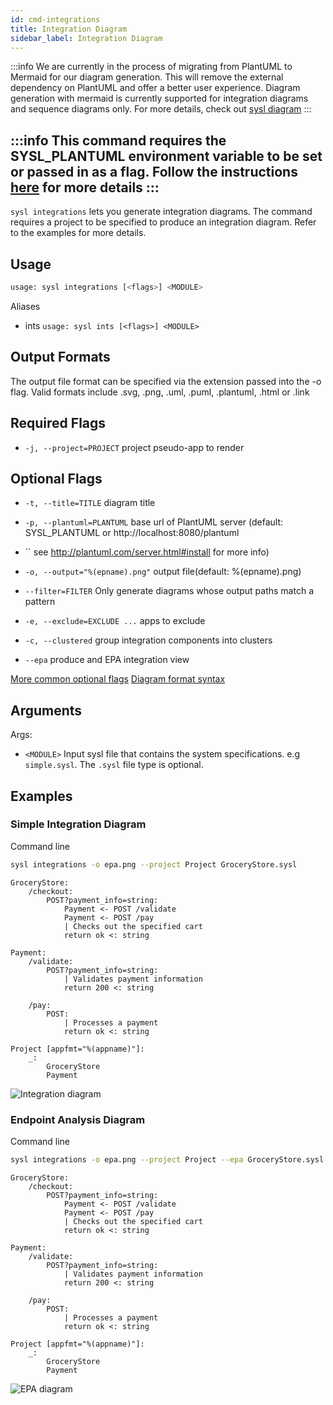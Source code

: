 ```yaml
---
id: cmd-integrations
title: Integration Diagram
sidebar_label: Integration Diagram
---
```


:::info
We are currently in the process of migrating from PlantUML to Mermaid for our diagram generation. This will remove the external dependency on PlantUML and offer a better user experience. Diagram generation with mermaid is currently supported for integration diagrams and sequence diagrams only. For more details, check out [sysl diagram](cmd-diagram)
:::

:::info
This command requires the SYSL_PLANTUML environment variable to be set or passed in as a flag. Follow the instructions [here](plantuml.md) for more details
:::
---


`sysl integrations` lets you generate integration diagrams. The command requires a project to be specified to produce an integration diagram. Refer to the examples for more details.

## Usage

```bash
usage: sysl integrations [<flags>] <MODULE>
```

Aliases

- ints `usage: sysl ints [<flags>] <MODULE>`

## Output Formats

The output file format can be specified via the extension passed into the -o flag.
Valid formats include .svg, .png, .uml, .puml, .plantuml, .html or .link

## Required Flags

- `-j, --project=PROJECT` project pseudo-app to render

## Optional Flags

- `-t, --title=TITLE` diagram title
- `-p, --plantuml=PLANTUML` base url of PlantUML server (default: SYSL_PLANTUML or http://localhost:8080/plantuml
- `` see http://plantuml.com/server.html#install for more info)
- `-o, --output="%(epname).png"` output file(default: %(epname).png)

- `--filter=FILTER` Only generate diagrams whose output paths match a pattern
- `-e, --exclude=EXCLUDE ...` apps to exclude
- `-c, --clustered` group integration components into clusters
- `--epa` produce and EPA integration view

[More common optional flags](common-flags)
[Diagram format syntax](format-diagram)

## Arguments

Args:

- `<MODULE>` Input sysl file that contains the system specifications. e.g `simple.sysl`. The `.sysl` file type is optional.

## Examples

### Simple Integration Diagram

Command line
```bash
sysl integrations -o epa.png --project Project GroceryStore.sysl
```

```sysl title="Input Sysl file: GroceryStore.sysl"
GroceryStore:
    /checkout:
        POST?payment_info=string: 
            Payment <- POST /validate
            Payment <- POST /pay
            | Checks out the specified cart
            return ok <: string

Payment:
    /validate:
        POST?payment_info=string:
            | Validates payment information
            return 200 <: string

    /pay:
        POST:
            | Processes a payment
            return ok <: string

Project [appfmt="%(appname)"]:
    _:
        GroceryStore
        Payment
```

![Integration diagram](/img/sysl/integration-diagram-puml.png)

### Endpoint Analysis Diagram

Command line
```bash
sysl integrations -o epa.png --project Project --epa GroceryStore.sysl
```

```sysl title="Input Sysl file: GroceryStore.sysl"
GroceryStore:
    /checkout:
        POST?payment_info=string: 
            Payment <- POST /validate
            Payment <- POST /pay
            | Checks out the specified cart
            return ok <: string

Payment:
    /validate:
        POST?payment_info=string:
            | Validates payment information
            return 200 <: string

    /pay:
        POST:
            | Processes a payment
            return ok <: string
	
Project [appfmt="%(appname)"]:
    _:
        GroceryStore
        Payment
```

![EPA diagram](/img/sysl/epa-diagram-puml.png)
